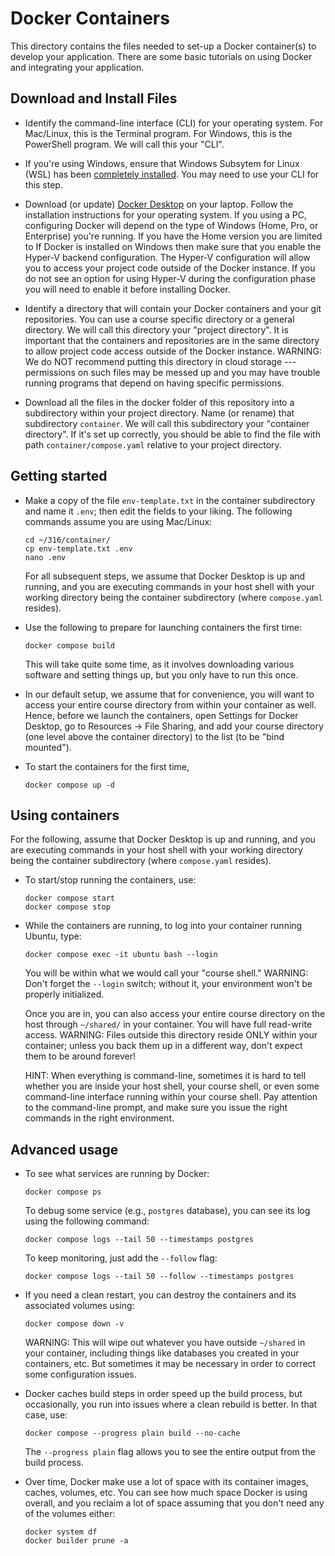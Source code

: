 # Docker Containers

This directory contains the files needed to set-up a Docker container(s) to develop your application. There are some basic tutorials on using Docker and integrating your application.

## Download and Install Files

* Identify the command-line interface (CLI) for your operating system. For Mac/Linux, this is the Terminal program. For Windows, this is the PowerShell program.  We will call this your "CLI".

* If you're using Windows, ensure that Windows Subsytem for Linux (WSL) has been [completely installed](https://learn.microsoft.com/en-us/windows/wsl/install). You may need to use your CLI for this step.

* Download (or update) [Docker Desktop](https://docs.docker.com/get-docker/) on your laptop. Follow the installation instructions for your operating system. If you using a PC, configuring Docker will depend on the type of Windows (Home, Pro, or Enterprise) you're running. If you have the Home version you are limited to If Docker is installed on Windows then make sure that you enable the Hyper-V backend configuration. The Hyper-V configuration will allow you to access your project code outside of the Docker instance. If you do not see an option for using Hyper-V during the configuration phase you will need to enable it before installing Docker.

* Identify a directory that will contain your Docker containers and your git repositories. You can use a course specific directory or a general directory. We will call this directory your "project directory". It is important that the containers and repositories are in the same directory to allow project code access outside of the Docker instance. WARNING: We do NOT recommend putting this directory in cloud storage --- permissions on such files may be messed up and you may have trouble running programs that depend on having specific permissions.

* Download all the files in the docker folder of this repository into a subdirectory within your project directory. Name (or rename) that subdirectory `container`.  We will call this subdirectory your "container directory".  If it's set up correctly, you should be able to find the file with path `container/compose.yaml` relative to your project directory.

## Getting started

* Make a copy of the file `env-template.txt` in the container subdirectory and name it `.env`; then edit the fields to your liking.  The following commands assume you are using Mac/Linux:
  ```
  cd ~/316/container/
  cp env-template.txt .env
  nano .env
  ```
  For all subsequent steps, we assume that Docker Desktop is up and running, and you are executing commands in your host shell with your working directory being the container subdirectory (where `compose.yaml` resides).

* Use the following to prepare for launching containers the first time:
  ```
  docker compose build
  ```
  This will take quite some time, as it involves downloading various software and setting things up, but you only have to run this once.

* In our default setup, we assume that for convenience, you will want to access your entire course directory from within your container as well.  Hence, before we launch the containers, open Settings for Docker Desktop, go to Resources -> File Sharing, and add your course directory (one level above the container directory) to the list (to be "bind mounted").

* To start the containers for the first time, 
  ```
  docker compose up -d
  ```

## Using containers

For the following, assume that Docker Desktop is up and running, and you are executing commands in your host shell with your working directory being the container subdirectory (where `compose.yaml` resides).

* To start/stop running the containers, use:
  ```
  docker compose start
  docker compose stop
  ```

* While the containers are running, to log into your container running Ubuntu, type:
  ```
  docker compose exec -it ubuntu bash --login
  ```
  You will be within what we would call your "course shell."  WARNING: Don't forget the `--login` switch; without it, your environment won't be properly initialized.

  Once you are in, you can also access your entire course directory on the host through `~/shared/` in your container.  You will have full read-write access.  WARNING: Files outside this directory reside ONLY within your container; unless you back them up in a different way, don't expect them to be around forever!

  HINT: When everything is command-line, sometimes it is hard to tell whether you are inside your host shell, your course shell, or even some command-line interface running within your course shell.  Pay attention to the command-line prompt, and make sure you issue the right commands in the right environment.

## Advanced usage

* To see what services are running by Docker:
  ```
  docker compose ps
  ```
  To debug some service (e.g., `postgres` database), you can see its log using the following command:
  ```
  docker compose logs --tail 50 --timestamps postgres
  ```
  To keep monitoring, just add the `--follow` flag:
  ```
  docker compose logs --tail 50 --follow --timestamps postgres
  ```

* If you need a clean restart, you can destroy the containers and its associated volumes using:
  ```
  docker compose down -v
  ```
  WARNING: This will wipe out whatever you have outside `~/shared` in your container, including things like databases you created in your containers, etc.  But sometimes it may be necessary in order to correct some configuration issues.

* Docker caches build steps in order speed up the build process, but occasionally, you run into issues where a clean rebuild is better. In that case, use:
  ```
  docker compose --progress plain build --no-cache
  ```
  The `--progress plain` flag allows you to see the entire output from the build process.

* Over time, Docker make use a lot of space with its container images, caches, volumes, etc.  You can see how much space Docker is using overall, and you reclaim a lot of space assuming that you don't need any of the volumes either:
  ```
  docker system df
  docker builder prune -a
  ```
